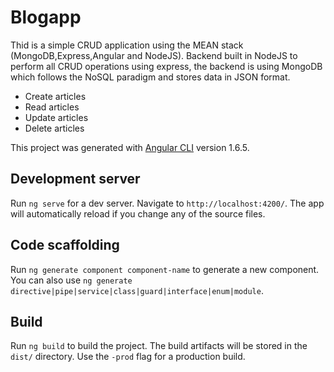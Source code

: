 # Blogapp

Thid is a simple CRUD application using the MEAN stack (MongoDB,Express,Angular and NodeJS).
Backend built in NodeJS to perform all CRUD operations using express, the backend is using MongoDB
which follows the NoSQL paradigm and stores data in JSON format.

+ Create articles
+ Read articles
+ Update articles
+ Delete articles

This project was generated with [Angular CLI](https://github.com/angular/angular-cli) version 1.6.5.


## Development server

Run `ng serve` for a dev server. Navigate to `http://localhost:4200/`. The app will automatically reload if you change any of the source files.

## Code scaffolding

Run `ng generate component component-name` to generate a new component. You can also use `ng generate directive|pipe|service|class|guard|interface|enum|module`.

## Build

Run `ng build` to build the project. The build artifacts will be stored in the `dist/` directory. Use the `-prod` flag for a production build.


